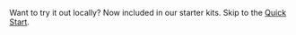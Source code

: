 <div class="tip custom-block" style="padding-top: 8px">

Want to try it out locally? Now included in our starter kits. Skip to the [Quick Start](/guide/getting-started/quick-start).

</div>
